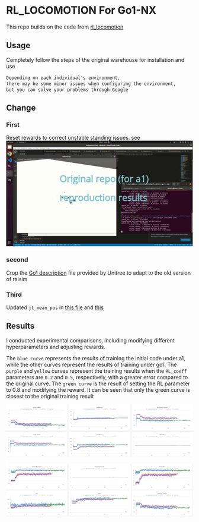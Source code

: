 #  RL_LOCOMOTION For Go1-NX

This repo builds on the code from [rl_locomotion](https://github.com/antonilo/rl_locomotion)

## Usage
Completely follow the steps of the original warehouse for installation and use
```
Depending on each individual's environment, 
there may be some minor issues when configuring the environment,
but you can solve your problems through Google
```

## Change
### First
Reset rewards to correct unstable standing issues. see 
[![IMAGE ALT TEXT HERE](./figurethree.png)](https://youtu.be/oe6PWElBSbU?si=NY79DmdgkKsuuxPC)

### second
Crop the [Go1 description](https://github.com/boyuandeng/go1_description) file provided by Unitree to adapt to the old version of raisim

### Third
Updated `jt_mean_pos` in [this file](https://github.com/boyuandeng/rl_locomotion_go1/blob/main/raisimGymTorch/env/envs/rsg_a1_task/Environment.hpp) and [this](https://github.com/boyuandeng/rl_locomotion_go1/blob/main/raisimGymTorch/env/envs/dagger_a1/Environment.hpp)

## Results
I conducted experimental comparisons, including modifying different hyperparameters and adjusting rewards.


The `blue curve` represents the results of training the initial code under a1, 
while the other curves represent the results of training under go1. 
The `purple` and `yellow` curves represent the training results when the `RL_coeff` parameters are `0.2` and `0.5`, respectively, 
with a greater error compared to the original curve. 
The `green curve` is the result of setting the RL parameter to 0.8 and modifying the reward. 
It can be seen that only the green curve is closest to the original training result

![Figure 1](./figureone.png "figureone")

![Figure 2](./figuretwo.png "figuretwo")


